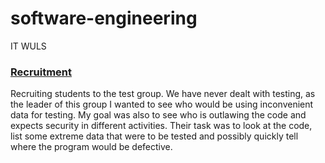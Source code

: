 # software-engineering
IT WULS
### [Recruitment](recruiting-exercises/recruiting-exercise-1/Program.cs)
Recruiting students to the test group. We have never dealt with testing, as the leader of this group I wanted to see who would be using inconvenient data for testing. My goal was also to see who is outlawing the code and expects security in different activities. Their task was to look at the code, list some extreme data that were to be tested and possibly quickly tell where the program would be defective.
